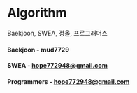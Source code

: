 # Algorithm
Baekjoon, SWEA, 정올, 프로그래머스

#### Baekjoon - mud7729
#### SWEA - hope772948@gmail.com
#### Programmers - hope772948@gmail.com
